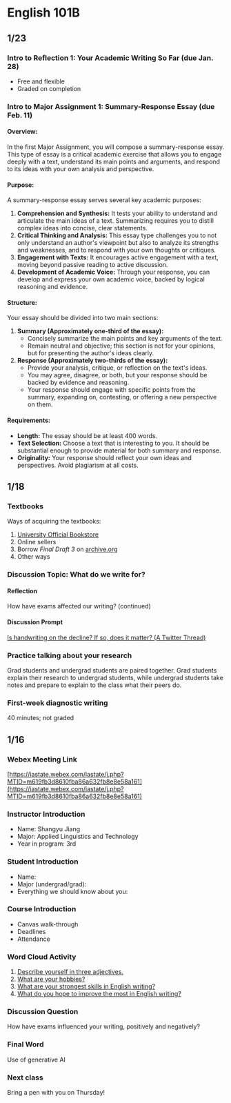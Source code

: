 # English 101B
## 1/23
### Intro to Reflection 1: Your Academic Writing So Far (due Jan. 28)
- Free and flexible
- Graded on completion
### Intro to Major Assignment 1: Summary-Response Essay (due Feb. 11)
#### Overview:
In the first Major Assignment, you will compose a summary-response essay. This type of essay is a critical academic exercise that allows you to engage deeply with a text, understand its main points and arguments, and respond to its ideas with your own analysis and perspective.
#### Purpose:
A summary-response essay serves several key academic purposes:
1. **Comprehension and Synthesis:** It tests your ability to understand and articulate the main ideas of a text. Summarizing requires you to distill complex ideas into concise, clear statements.
2. **Critical Thinking and Analysis:** This essay type challenges you to not only understand an author's viewpoint but also to analyze its strengths and weaknesses, and to respond with your own thoughts or critiques.
3. **Engagement with Texts:** It encourages active engagement with a text, moving beyond passive reading to active discussion.
4. **Development of Academic Voice:** Through your response, you can develop and express your own academic voice, backed by logical reasoning and evidence.
#### Structure:
Your essay should be divided into two main sections:
1. **Summary (Approximately one-third of the essay):**
   - Concisely summarize the main points and key arguments of the text.
   - Remain neutral and objective; this section is not for your opinions, but for presenting the author's ideas clearly.
2. **Response (Approximately two-thirds of the essay):**
   - Provide your analysis, critique, or reflection on the text's ideas.
   - You may agree, disagree, or both, but your response should be backed by evidence and reasoning.
   - Your response should engage with specific points from the summary, expanding on, contesting, or offering a new perspective on them.
#### Requirements:
- **Length:** The essay should be at least 400 words.
- **Text Selection:** Choose a text that is interesting to you. It should be substantial enough to provide material for both summary and response.
- **Originality:** Your response should reflect your own ideas and perspectives. Avoid plagiarism at all costs.

## 1/18
### Textbooks
Ways of acquiring the textbooks:
1. [University Official Bookstore](https://canvas.iastate.edu/courses/106509/external_tools/5445)
2. Online sellers
3. Borrow *Final Draft 3* on [archive.org](https://archive.org/details/finaldraft30000aqui)
4. Other ways
### Discussion Topic: What do we write for? 
#### Reflection
How have exams affected our writing? (continued)
#### Discussion Prompt
[Is handwriting on the decline? If so, does it matter? (A Twitter Thread)](https://twitter.com/njenfield/status/1358986320131940354)
### Practice talking about your research
Grad students and undergrad students are paired together. Grad students explain their research to undergrad students, while undergrad students take notes and prepare to explain to the class what their peers do.
### First-week diagnostic writing
40 minutes; not graded

## 1/16
### Webex Meeting Link
[https://iastate.webex.com/iastate/j.php?MTID=m619fb3d8610fba86a632fb8e8e58a161](https://iastate.webex.com/iastate/j.php?MTID=m619fb3d8610fba86a632fb8e8e58a161)
### Instructor Introduction
- Name: Shangyu Jiang 
- Major: Applied Linguistics and Technology  
- Year in program: 3rd
  
### Student Introduction
- Name:  
- Major (undergrad/grad):  
- Everything we should know about you:
  
### Course Introduction
- Canvas walk-through  
- Deadlines  
- Attendance
  
### Word Cloud Activity
1. [Describe yourself in three adjectives.](https://www.menti.com/al1v7n21x11d)  
2. [What are your hobbies?](https://www.menti.com/ald6swmycg76)  
3. [What are your strongest skills in English writing?](https://www.menti.com/al77jebxzxhv)  
4. [What do you hope to improve the most in English writing?](https://www.menti.com/alfa3exkffxk)
  
### Discussion Question
How have exams influenced your writing, positively and negatively?
  
### Final Word
Use of generative AI  
  
### Next class
Bring a pen with you on Thursday!
